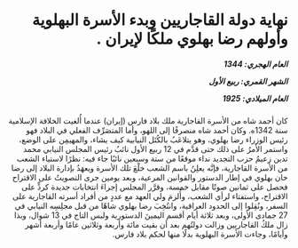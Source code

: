<h1 dir="rtl">نهاية دولة القاجاريين وبدء الأسرة البهلوية وأولهم رضا بهلوي ملكًا لإيران .</h1>

<h5 dir="rtl">العام الهجري:  1344

الشهر القمري: ربيع الأول

العام الميلادي: 1925</h5>

<p dir="rtl">كان أحمد شاه من الأسرة القاجارية ملك بلاد فارس (إيران) عندما أُلغيت الخلافة الإسلامية سنة 1342ه. وكان أحمد شاه منصرفًا إلى اللهو، وأما المتصَرِّف الفعلي في البلاد فهو رئيس الوزراء رضا بهلوي، وهو يتلاعَبُ بالكُتَل النيابية كيف يشاء، والمهيمِن على الوضع، واستمر الأمرُ على ذلك حتى قدَّم في 12 ربيع الأول نائبُ رئيس المجلس النيابي محمد تدين زعيمُ حزب التجديد نداء موقعًا من ستة وسبعين نائبًا جاء فيه: نظرًا لاستياء الشعب من الأسرة القاجارية، فإنَّه يعلِنُ باسم الشعب خلْعَ تلك الأسرة ويعهَدُ بإدارة البلاد إلى رضا خان بهلوي في إطار الدستور والقوانين المرعية، وبعد يومين جرى التصويتُ على الاقتراح فحصل على ثمانين صوتًا مقابل خمسة، وقرَّر المجلس إجراءَ انتخابات جديدة كردٍّ على الاقتراح، واستفتاء لرأي الشعب، وأُلزمَ ولي العهد مع عددٍ من أفراد أسرته القاجارية على السفر، ونُقِلوا إلى الحدود العراقية، وانتُخِبَ رضا بهلوي شاهًا من قبل مجلِسِه النيابي في 27 جمادى الأولى، وبعد ثلاثة أيام أقسم اليمينَ الدستورية ولبس التاج في 13 شوال، وبذا زال ملكُ القاجاريين وزالت دولتُهم بعد أن بقيت مائة وأربعة وثلاثين عامًا وأربعة أشهر وأيامًا، وجاءت الأسرة البهلوية بدلًا منها لحكم بلاد فارس.</p></br>
